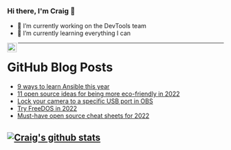 ### Hi there, I'm Craig 👋

<!--
**CraigTeelFugro/CraigTeelFugro** is a ✨ _special_ ✨ repository because its `README.md` (this file) appears on your GitHub profile.

Here are some ideas to get you started:
-->

- 🔭 I’m currently working on the DevTools team
- 🌱 I’m currently learning everything I can

[<img align="left" alt="Craig Teel | LinkedIn" width="22px" src="https://cdn.jsdelivr.net/npm/simple-icons@v3/icons/linkedin.svg" />][linkedin]

---

# GitHub Blog Posts

<!-- BLOG-POST-LIST:START -->
- [9 ways to learn Ansible this year](https://opensource.com/article/22/1/learn-ansible)
- [11 open source ideas for being more eco-friendly in 2022](https://opensource.com/article/22/1/open-source-eco-friendly)
- [Lock your camera to a specific USB port in OBS](https://opensource.com/article/22/1/cameras-usb-ports-obs)
- [Try FreeDOS in 2022](https://opensource.com/article/22/1/try-freedos)
- [Must-have open source cheat sheets for 2022](https://opensource.com/article/22/1/open-source-cheat-sheets)
<!-- BLOG-POST-LIST:END -->

## [![Craig's github stats](https://github-readme-stats.vercel.app/api?username=craigteelfugro)](https://github.com/anuraghazra/github-readme-stats)


[linkedin]: https://linkedin.com/in/craig-teel-b8786771
